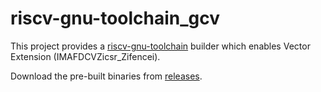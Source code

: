 # riscv-gnu-toolchain_gcv

This project provides a [riscv-gnu-toolchain](https://github.com/riscv-collab/riscv-gnu-toolchain) builder which enables Vector Extension (IMAFDCVZicsr_Zifencei).

Download the pre-built binaries from [releases](https://github.com/haipnh/riscv-gnu-toolchain_gcv/releases).
